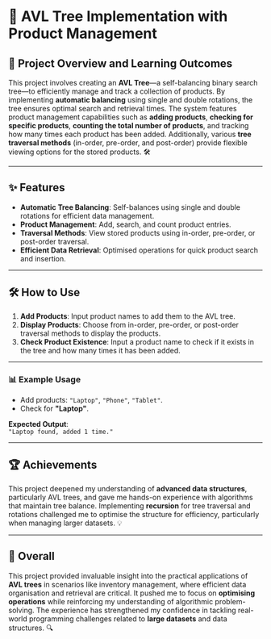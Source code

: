 # 🌳 AVL Tree Implementation with Product Management

## 🚀 Project Overview and Learning Outcomes

This project involves creating an **AVL Tree**—a self-balancing binary search tree—to efficiently manage and track a collection of products. By implementing **automatic balancing** using single and double rotations, the tree ensures optimal search and retrieval times. The system features product management capabilities such as **adding products**, **checking for specific products**, **counting the total number of products**, and tracking how many times each product has been added. Additionally, various **tree traversal methods** (in-order, pre-order, and post-order) provide flexible viewing options for the stored products. 🛠️

---

## ✨ Features

- **Automatic Tree Balancing**: Self-balances using single and double rotations for efficient data management.
- **Product Management**: Add, search, and count product entries.
- **Traversal Methods**: View stored products using in-order, pre-order, or post-order traversal.
- **Efficient Data Retrieval**: Optimised operations for quick product search and insertion.

---

## 🛠️ How to Use

1. **Add Products**: Input product names to add them to the AVL tree.
2. **Display Products**: Choose from in-order, pre-order, or post-order traversal methods to display the products.
3. **Check Product Existence**: Input a product name to check if it exists in the tree and how many times it has been added.

---

### 📊 Example Usage

- Add products: `"Laptop"`, `"Phone"`, `"Tablet"`.
- Check for **"Laptop"**.

**Expected Output**:  
`"Laptop found, added 1 time."`

---

## 🏆 Achievements

This project deepened my understanding of **advanced data structures**, particularly AVL trees, and gave me hands-on experience with algorithms that maintain tree balance. Implementing **recursion** for tree traversal and rotations challenged me to optimise the structure for efficiency, particularly when managing larger datasets. 💡

---

## 🌟 Overall

This project provided invaluable insight into the practical applications of **AVL trees** in scenarios like inventory management, where efficient data organisation and retrieval are critical. It pushed me to focus on **optimising operations** while reinforcing my understanding of algorithmic problem-solving. The experience has strengthened my confidence in tackling real-world programming challenges related to **large datasets** and data structures. 🔍
